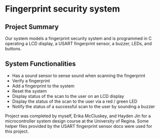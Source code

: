 # Fingerprint security system

## Project Summary
Our system models a fingerprint security system and is programmed in C operating a LCD display, a USART fingerprint sensor, a buzzer, LEDs, and buttons. 

## System Functionalities 
- Has a sound sensor to sense sound when scanning the fingerprint
- Verify a fingerprint
- Add a fingerprint to the system
- Reset the system
- Display status of the scan to the user on an LCD display
- Display the status of the scan to the user via a red / green LED
- Notify the status of a successful scan to the user by sounding a buzzer

Project was completed by myself, Erika McCluskey, and Hayden Jin for a microcontroller system design course at the University of Regina. Some helper files provided by the USART fingerprint sensor docs were used for this project. 

